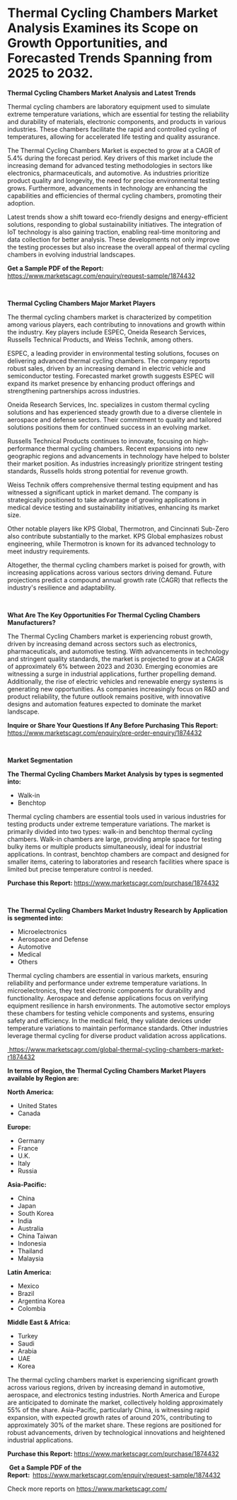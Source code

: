 <p><h1>Thermal Cycling Chambers Market Analysis Examines its Scope on Growth Opportunities, and Forecasted Trends Spanning from 2025 to 2032.</h1></p><p><strong>Thermal Cycling Chambers Market Analysis and Latest Trends</strong></p>
<p><p>Thermal cycling chambers are laboratory equipment used to simulate extreme temperature variations, which are essential for testing the reliability and durability of materials, electronic components, and products in various industries. These chambers facilitate the rapid and controlled cycling of temperatures, allowing for accelerated life testing and quality assurance.</p><p>The Thermal Cycling Chambers Market is expected to grow at a CAGR of 5.4% during the forecast period. Key drivers of this market include the increasing demand for advanced testing methodologies in sectors like electronics, pharmaceuticals, and automotive. As industries prioritize product quality and longevity, the need for precise environmental testing grows. Furthermore, advancements in technology are enhancing the capabilities and efficiencies of thermal cycling chambers, promoting their adoption.</p><p>Latest trends show a shift toward eco-friendly designs and energy-efficient solutions, responding to global sustainability initiatives. The integration of IoT technology is also gaining traction, enabling real-time monitoring and data collection for better analysis. These developments not only improve the testing processes but also increase the overall appeal of thermal cycling chambers in evolving industrial landscapes.</p></p>
<p><strong>Get a Sample PDF of the Report:&nbsp;</strong> <a href="https://www.marketscagr.com/enquiry/request-sample/1874432?utm_campaign=2264&utm_medium=2&utm_source=Github&utm_content=ia&utm_term=22022025&utm_id=thermal-cycling-chambers">https://www.marketscagr.com/enquiry/request-sample/1874432</a></p>
<p>&nbsp;</p>
<p><strong>Thermal Cycling Chambers Major Market Players</strong></p>
<p><p>The thermal cycling chambers market is characterized by competition among various players, each contributing to innovations and growth within the industry. Key players include ESPEC, Oneida Research Services, Russells Technical Products, and Weiss Technik, among others.</p><p>ESPEC, a leading provider in environmental testing solutions, focuses on delivering advanced thermal cycling chambers. The company reports robust sales, driven by an increasing demand in electric vehicle and semiconductor testing. Forecasted market growth suggests ESPEC will expand its market presence by enhancing product offerings and strengthening partnerships across industries.</p><p>Oneida Research Services, Inc. specializes in custom thermal cycling solutions and has experienced steady growth due to a diverse clientele in aerospace and defense sectors. Their commitment to quality and tailored solutions positions them for continued success in an evolving market.</p><p>Russells Technical Products continues to innovate, focusing on high-performance thermal cycling chambers. Recent expansions into new geographic regions and advancements in technology have helped to bolster their market position. As industries increasingly prioritize stringent testing standards, Russells holds strong potential for revenue growth.</p><p>Weiss Technik offers comprehensive thermal testing equipment and has witnessed a significant uptick in market demand. The company is strategically positioned to take advantage of growing applications in medical device testing and sustainability initiatives, enhancing its market size.</p><p>Other notable players like KPS Global, Thermotron, and Cincinnati Sub-Zero also contribute substantially to the market. KPS Global emphasizes robust engineering, while Thermotron is known for its advanced technology to meet industry requirements.</p><p>Altogether, the thermal cycling chambers market is poised for growth, with increasing applications across various sectors driving demand. Future projections predict a compound annual growth rate (CAGR) that reflects the industry's resilience and adaptability.</p></p>
<p>&nbsp;</p>
<p><strong>What Are The Key Opportunities For Thermal Cycling Chambers Manufacturers?</strong></p>
<p><p>The Thermal Cycling Chambers market is experiencing robust growth, driven by increasing demand across sectors such as electronics, pharmaceuticals, and automotive testing. With advancements in technology and stringent quality standards, the market is projected to grow at a CAGR of approximately 6% between 2023 and 2030. Emerging economies are witnessing a surge in industrial applications, further propelling demand. Additionally, the rise of electric vehicles and renewable energy systems is generating new opportunities. As companies increasingly focus on R&D and product reliability, the future outlook remains positive, with innovative designs and automation features expected to dominate the market landscape.</p></p>
<p><strong>Inquire or Share Your Questions If Any Before Purchasing This Report:</strong> <a href="https://www.marketscagr.com/enquiry/pre-order-enquiry/1874432?utm_campaign=2264&utm_medium=2&utm_source=Github&utm_content=ia&utm_term=22022025&utm_id=thermal-cycling-chambers">https://www.marketscagr.com/enquiry/pre-order-enquiry/1874432</a></p>
<p>&nbsp;</p>
<p><strong>Market Segmentation</strong></p>
<p><strong>The Thermal Cycling Chambers Market Analysis by types is segmented into:</strong></p>
<p><ul><li>Walk-in</li><li>Benchtop</li></ul></p>
<p><p>Thermal cycling chambers are essential tools used in various industries for testing products under extreme temperature variations. The market is primarily divided into two types: walk-in and benchtop thermal cycling chambers. Walk-in chambers are large, providing ample space for testing bulky items or multiple products simultaneously, ideal for industrial applications. In contrast, benchtop chambers are compact and designed for smaller items, catering to laboratories and research facilities where space is limited but precise temperature control is needed.</p></p>
<p><strong>Purchase this Report:&nbsp;</strong><a href="https://www.marketscagr.com/purchase/1874432?utm_campaign=2264&utm_medium=2&utm_source=Github&utm_content=ia&utm_term=22022025&utm_id=thermal-cycling-chambers">https://www.marketscagr.com/purchase/1874432</a></p>
<p>&nbsp;</p>
<p><strong>The Thermal Cycling Chambers Market Industry Research by Application is segmented into:</strong></p>
<p><ul><li>Microelectronics</li><li>Aerospace and Defense</li><li>Automotive</li><li>Medical</li><li>Others</li></ul></p>
<p><p>Thermal cycling chambers are essential in various markets, ensuring reliability and performance under extreme temperature variations. In microelectronics, they test electronic components for durability and functionality. Aerospace and defense applications focus on verifying equipment resilience in harsh environments. The automotive sector employs these chambers for testing vehicle components and systems, ensuring safety and efficiency. In the medical field, they validate devices under temperature variations to maintain performance standards. Other industries leverage thermal cycling for diverse product validation across applications.</p></p>
<p><a href="https://www.marketscagr.com/global-thermal-cycling-chambers-market-r1874432?utm_campaign=2264&utm_medium=2&utm_source=Github&utm_content=ia&utm_term=22022025&utm_id=thermal-cycling-chambers">&nbsp;https://www.marketscagr.com/global-thermal-cycling-chambers-market-r1874432</a></p>
<p><strong>In terms of Region, the Thermal Cycling Chambers Market Players available by Region are:</strong></p>
<p>
    <p> <strong> North America: </strong>
        <ul>
            <li>United States</li>
            <li>Canada</li>
        </ul>
        </p> 
    <p> <strong> Europe: </strong>
        <ul>
            <li>Germany</li>
            <li>France</li>
            <li>U.K.</li>
            <li>Italy</li>
            <li>Russia</li>
        </ul>
        </p> 
    <p> <strong> Asia-Pacific: </strong>
        <ul>
            <li>China</li>
            <li>Japan</li>
            <li>South Korea</li>
            <li>India</li>
            <li>Australia</li>
            <li>China Taiwan</li>
            <li>Indonesia</li>
            <li>Thailand</li>
            <li>Malaysia</li>
        </ul>
        </p> 
    <p> <strong> Latin America: </strong>
        <ul>
            <li>Mexico</li>
            <li>Brazil</li>
            <li>Argentina Korea</li>
            <li>Colombia</li>
        </ul>
        </p> 
    <p> <strong> Middle East & Africa: </strong>
        <ul>
            <li>Turkey</li>
            <li>Saudi</li>
            <li>Arabia</li>
            <li>UAE</li>
            <li>Korea</li>
        </ul>
    </p>
    </p>
<p><p>The thermal cycling chambers market is experiencing significant growth across various regions, driven by increasing demand in automotive, aerospace, and electronics testing industries. North America and Europe are anticipated to dominate the market, collectively holding approximately 55% of the share. Asia-Pacific, particularly China, is witnessing rapid expansion, with expected growth rates of around 20%, contributing to approximately 30% of the market share. These regions are positioned for robust advancements, driven by technological innovations and heightened industrial applications.</p></p>
<p><strong>Purchase this Report: </strong><a href="https://www.marketscagr.com/purchase/1874432?utm_campaign=2264&utm_medium=2&utm_source=Github&utm_content=ia&utm_term=22022025&utm_id=thermal-cycling-chambers">https://www.marketscagr.com/purchase/1874432</a></p>
<p>&nbsp;<strong>Get a Sample PDF of the Report:&nbsp;&nbsp;</strong><a href="https://www.marketscagr.com/enquiry/request-sample/1874432?utm_campaign=2264&utm_medium=2&utm_source=Github&utm_content=ia&utm_term=22022025&utm_id=thermal-cycling-chambers">https://www.marketscagr.com/enquiry/request-sample/1874432</a></p>
<p><strong></strong></p>
<p>Check more reports on <a href="https://www.marketscagr.com/?utm_campaign=2264&utm_medium=2&utm_source=Github&utm_content=ia&utm_term=22022025&utm_id=thermal-cycling-chambers">https://www.marketscagr.com/</a></p>